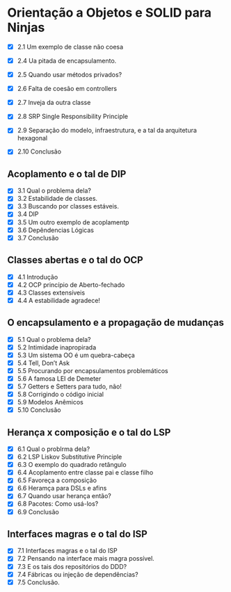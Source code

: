 # Orientação a Objetos e SOLID para Ninjas

- [x] 2.1 Um exemplo de classe não coesa
- [x] 2.4 Ua pitada de encapsulamento.
- [x] 2.5 Quando usar métodos privados? 
- [x] 2.6 Falta de coesão em controllers
- [x] 2.7 Inveja da outra classe
- [x] 2.8 SRP Single Responsibility Principle
- [x] 2.9 Separação do modelo, infraestrutura, e a tal da arquitetura hexagonal
- [x] 2.10 Conclusão


## Acoplamento e o tal de DIP
- [x] 3.1 Qual o problema dela?
- [x] 3.2 Estabilidade de classes.
- [X] 3.3 Buscando por classes estáveis.
- [X] 3.4 DIP
- [X] 3.5 Um outro exemplo de acoplamentp
- [X] 3.6 Depêndencias Lógicas 
- [X] 3.7 Conclusão

## Classes abertas e o tal do OCP
- [X] 4.1 Introdução
- [X] 4.2 OCP princípio de Aberto-fechado
- [X] 4.3 Classes extensíveis
- [X] 4.4 A estabilidade agradece!

## O encapsulamento e a propagação de mudanças
- [x] 5.1  Qual o problema dela?
- [x] 5.2 Intimidade inapropirada
- [x] 5.3 Um sistema OO é um quebra-cabeça
- [x] 5.4 Tell, Don’t Ask
- [x] 5.5 Procurando por encapsulamentos problemáticos
- [x] 5.6 A famosa LEI de Demeter
- [x] 5.7 Getters e Setters para tudo, não!
- [x] 5.8 Corrigindo o código inicial
- [x] 5.9 Modelos Anêmicos
- [x] 5.10 Conclusão

## Herança x composição e o tal do LSP
- [x] 6.1 Qual o problrma dela?
- [x] 6.2 LSP Liskov Substitutive Principle
- [x] 6.3 O exemplo do quadrado retângulo
- [x] 6.4 Acoplamento entre classe pai e classe filho
- [x] 6.5 Favoreça a composição
- [x]  6.6 Heramça para DSLs e afins
- [x] 6.7 Quando usar herança então?
- [x] 6.8 Pacotes: Como usá-los?
- [x] 6.9 Conclusão 

## Interfaces magras e o tal do ISP
- [x] 7.1 Interfaces magras e o tal do ISP
- [x] 7.2 Pensando na interface mais magra possível.
- [x] 7.3 E os tais dos repositórios do DDD?
- [x] 7.4 Fábricas ou injeção de dependências?
- [x] 7.5 Conclusão.